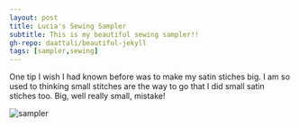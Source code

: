 ```yaml
---
layout: post
title: Lucia's Sewing Sampler
subtitle: This is my beautiful sewing sampler!!
gh-repo: daattali/beautiful-jekyll
tags: [sampler,sewing]
---
```


One tip I wish I had known before was to make my satin stiches big. 
I am so used to thinking small stitches are the way to go that I did small satin stiches too.
Big, well really small, mistake!

![sampler](https://luciasher.github.io/img/sewingsampler.png)
